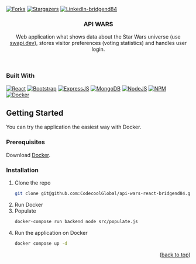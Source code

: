 <a name="readme-top"></a>
[![Forks][forks-shield]][forks-url]
[![Stargazers][stars-shield]][stars-url]
[![LinkedIn-bridgend84][linkedin-shield-bridgend84]][linkedin-url-bridgend84]
<h3 align="center">API WARS</h3>

<p align="center">
  Web application what shows data about the Star Wars universe (use <a href="https://swapi.dev/">swapi.dev</a>), stores visitor preferences (voting statistics) and handles user login.</p>
  <br />

### Built With

[![React][React.js]][React-url]
[![Bootstrap][Bootstrap-badge]][Bootstrap-url]
[![ExpressJS][ExpressJS-badge]][ExpressJS-url]
[![MongoDB][MongoDB-badge]][MongoDB-url]
[![NodeJS][NodeJS-badge]][NodeJS-url]
[![NPM][NPM-badge]][NPM-url]
[![Docker][Docker-badge]][Docker-url]

## Getting Started

You can try the application the easiest way with Docker.

### Prerequisites

Download <a href="https://www.docker.com/">Docker</a>.

### Installation

1. Clone the repo
   ```sh
   git clone git@github.com:CodecoolGlobal/api-wars-react-bridgend84.git
   ```
2. Run Docker
3. Populate
   ```sh
   docker-compose run backend node src/populate.js
   ```
3. Run the application on Docker
   ```sh
   docker compose up -d
   ```

<p align="right">(<a href="#readme-top">back to top</a>)</p>

[forks-shield]: https://img.shields.io/github/forks/CodecoolGlobal/el-proyecte-grande-sprint-1-java-csakafeda.svg?style=for-the-badge
[forks-url]: https://github.com/CodecoolGlobal/el-proyecte-grande-sprint-1-java-csakafeda/network/members
[stars-shield]: https://img.shields.io/github/stars/CodecoolGlobal/el-proyecte-grande-sprint-1-java-csakafeda.svg?style=for-the-badge
[stars-url]: https://github.com/CodecoolGlobal/el-proyecte-grande-sprint-1-java-csakafeda/stargazers
[linkedin-shield-bridgend84]: https://img.shields.io/badge/-Tamás%20Hidvégi-black.svg?style=for-the-badge&logo=linkedin&colorB=555
[linkedin-url-bridgend84]: https://www.linkedin.com/in/tamashidvegi/
[product-screenshot]: images/screenshot.png
[React.js]: https://img.shields.io/badge/React-20232A?style=for-the-badge&logo=react
[React-url]: https://reactjs.org/
[Bootstrap-badge]: https://img.shields.io/badge/Bootstrap-20232A?style=for-the-badge&logo=bootstrap
[Bootstrap-url]: https://getbootstrap.com/
[MongoDB-badge]: https://img.shields.io/badge/MongoDB-20232A?style=for-the-badge&logo=mongodb
[MongoDB-url]: https://www.mongodb.com/
[NodeJS-badge]: https://img.shields.io/badge/NodeJS-20232A?style=for-the-badge&logo=node.js
[NodeJS-url]: https://nodejs.org/
[ExpressJS-badge]: https://img.shields.io/badge/ExpressJS-20232A?style=for-the-badge&logo=express
[ExpressJS-url]: https://expressjs.com/
[NPM-badge]: https://img.shields.io/badge/NPM-20232A?style=for-the-badge&logo=npm
[NPM-url]: https://www.npmjs.com/
[Docker-badge]: https://img.shields.io/badge/Docker-20232A?style=for-the-badge&logo=docker
[Docker-url]: https://www.docker.com/
